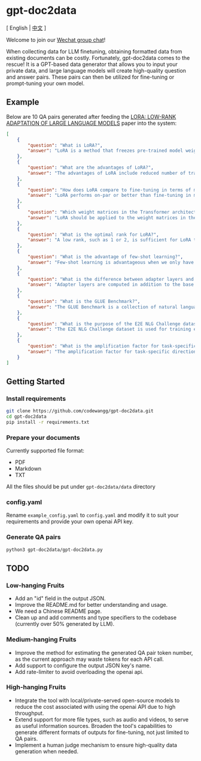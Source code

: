 # gpt-doc2data
[ English | [中文](README_zh.md) ]

Welcome to join our [Wechat group chat](assets/wechatGroupQRCode.JPG)!

When collecting data for LLM finetuning, obtaining formatted data from existing documents can be costly. Fortunately, gpt-doc2data comes to the rescue! It is a GPT-based data generator that allows you to input your private data, and large language models will create high-quality question and answer pairs. These pairs can then be utilized for fine-tuning or prompt-tuning your own model.

## Example

Below are 10 QA pairs generated after feeding the [LORA: LOW-RANK ADAPTATION OF LARGE LANGUAGE MODELS](https://arxiv.org/pdf/2106.09685.pdf) paper into the system:

```json
[
    {
        "question": "What is LoRA?",
        "answer": "LoRA is a method that freezes pre-trained model weights and injects trainable rank decomposition matrices into each layer of the Transformer architecture to reduce the number of trainable parameters."
    },
    {
        "question": "What are the advantages of LoRA?",
        "answer": "The advantages of LoRA include reduced number of trainable parameters, lower GPU memory requirement, higher training throughput, no additional inference latency, and the ability to switch tasks efficiently."
    },
    {
        "question": "How does LoRA compare to fine-tuning in terms of model quality?",
        "answer": "LoRA performs on-par or better than fine-tuning in model quality on various language models, despite having fewer trainable parameters and higher training throughput."
    },
    {
        "question": "Which weight matrices in the Transformer architecture should be adapted with LoRA?",
        "answer": "LoRA should be applied to the weight matrices in the self-attention module, specifically Wq and Wv, for optimal performance."
    },
    {
        "question": "What is the optimal rank for LoRA?",
        "answer": "A low rank, such as 1 or 2, is sufficient for LoRA to achieve competitive performance on downstream tasks."
    },
    {
        "question": "What is the advantage of few-shot learning?",
        "answer": "Few-shot learning is advantageous when we only have a handful of training samples."
    },
    {
        "question": "What is the difference between adapter layers and LoRA?",
        "answer": "Adapter layers are computed in addition to the base model, introducing additional latency, while LoRA is added in a parallel manner."
    },
    {
        "question": "What is the GLUE Benchmark?",
        "answer": "The GLUE Benchmark is a collection of natural language understanding tasks used to evaluate NLU models."
    },
    {
        "question": "What is the purpose of the E2E NLG Challenge dataset?",
        "answer": "The E2E NLG Challenge dataset is used for training end-to-end, data-driven natural language generation systems."
    },
    {
        "question": "What is the amplification factor for task-specific directions in LoRA?",
        "answer": "The amplification factor for task-specific directions in LoRA is around 20."
    }
]
```

## Getting Started

### Install requirements

```bash
git clone https://github.com/codewangg/gpt-doc2data.git
cd gpt-doc2data
pip install -r requirements.txt
```

### Prepare your documents

Currently supported file format: 

- PDF
- Markdown
- TXT
  
All the files should be put under `gpt-doc2data/data` directory

### config.yaml

Rename `example_config.yaml` to `config.yaml` and modify it to suit your requirements and provide your own openai API key.

### Generate QA pairs

```bash
python3 gpt-doc2data/gpt-doc2data.py
```

## TODO

### Low-hanging Fruits

- Add an "id" field in the output JSON.
- Improve the README.md for better understanding and usage.
- We need a Chinese README page.
- Clean up and add comments and type specifiers to the codebase (currently over 50% generated by LLM).

### Medium-hanging Fruits

- Improve the method for estimating the generated QA pair token number, as the current approach may waste tokens for each API call.
- Add support to configure the output JSON key's name.
- Add rate-limiter to avoid overloading the openai api.

### High-hanging Fruits

- Integrate the tool with local/private-served open-source models to reduce the cost associated with using the openai API due to high throughput.
- Extend support for more file types, such as audio and videos, to serve as useful information sources.
Broaden the tool's capabilities to generate different formats of outputs for fine-tuning, not just limited to QA pairs.
- Implement a human judge mechanism to ensure high-quality data generation when needed.

